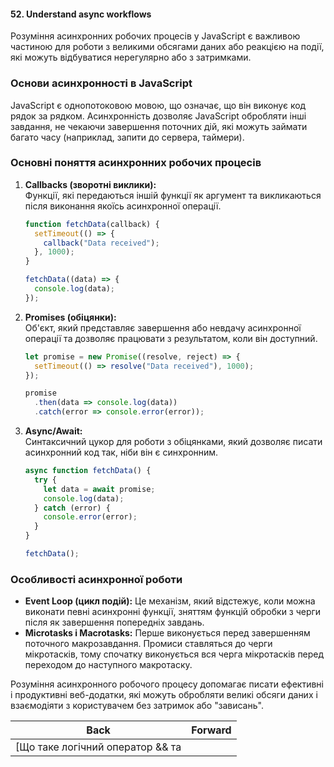 #### 52. Understand async workflows

Розуміння асинхронних робочих процесів у JavaScript є важливою частиною для роботи з великими обсягами даних або реакцією на події, які можуть відбуватися нерегулярно або з затримками.

### Основи асинхронності в JavaScript

JavaScript є однопотоковою мовою, що означає, що він виконує код рядок за рядком. Асинхронність дозволяє JavaScript обробляти інші завдання, не чекаючи завершення поточних дій, які можуть займати багато часу (наприклад, запити до сервера, таймери).

### Основні поняття асинхронних робочих процесів

1. **Callbacks (зворотні виклики):**  
   Функції, які передаються іншій функції як аргумент та викликаються після виконання якоїсь асинхронної операції.
   ```javascript
   function fetchData(callback) {
     setTimeout(() => {
       callback("Data received");
     }, 1000);
   }

   fetchData((data) => {
     console.log(data);
   });
   ```

2. **Promises (обіцянки):**  
   Об'єкт, який представляє завершення або невдачу асинхронної операції та дозволяє працювати з результатом, коли він доступний.
   ```javascript
   let promise = new Promise((resolve, reject) => {
     setTimeout(() => resolve("Data received"), 1000);
   });

   promise
     .then(data => console.log(data))
     .catch(error => console.error(error));
   ```

3. **Async/Await:**  
   Синтаксичний цукор для роботи з обіцянками, який дозволяє писати асинхронний код так, ніби він є синхронним.
   ```javascript
   async function fetchData() {
     try {
       let data = await promise;
       console.log(data);
     } catch (error) {
       console.error(error);
     }
   }

   fetchData();
   ```

### Особливості асинхронної роботи

- **Event Loop (цикл подій):** Це механізм, який відстежує, коли можна виконати певні асинхронні функції, зняттям функцій обробки з черги після як завершення попередніх завдань.
- **Microtasks і Macrotasks:** Перше виконується перед завершенням поточного макрозавдання. Промиси ставляться до черги мікротасків, тому спочатку виконується вся черга мікротасків перед переходом до наступного макротаску.

Розуміння асинхронного робочого процесу допомагає писати ефективні і продуктивні веб-додатки, які можуть обробляти великі обсяги даних і взаємодіяти з користувачем без затримок або "зависань".

| Back | Forward |
|---|---|
| [Що таке логічний оператор && та || і чим відрізняються ці оператори від логічного оператора «??».](/ua/junior/javascript/what-are-logical-operators-and-and-how-do-they-differ-from-the-logical-operator.md)  | [Differentiate var, let, and const](/ua/junior/javascript/what-is-the-difference-between-variable-declarations.md) |